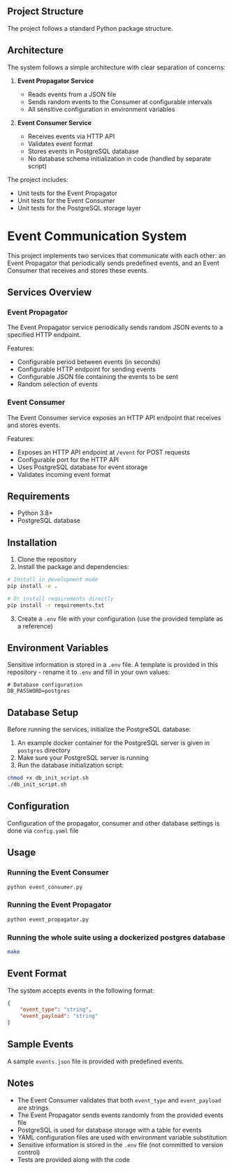 ## Project Structure

The project follows a standard Python package structure.

## Architecture

The system follows a simple architecture with clear separation of concerns:

1. **Event Propagator Service**
   - Reads events from a JSON file
   - Sends random events to the Consumer at configurable intervals
   - All sensitive configuration in environment variables

2. **Event Consumer Service**
   - Receives events via HTTP API
   - Validates event format
   - Stores events in PostgreSQL database
   - No database schema initialization in code (handled by separate script)


The project includes:
- Unit tests for the Event Propagator
- Unit tests for the Event Consumer
- Unit tests for the PostgreSQL storage layer

# Event Communication System

This project implements two services that communicate with each other: an Event Propagator that periodically sends predefined events, and an Event Consumer that receives and stores these events.

## Services Overview

### Event Propagator

The Event Propagator service periodically sends random JSON events to a specified HTTP endpoint.

Features:
- Configurable period between events (in seconds)
- Configurable HTTP endpoint for sending events
- Configurable JSON file containing the events to be sent
- Random selection of events

### Event Consumer

The Event Consumer service exposes an HTTP API endpoint that receives and stores events.

Features:
- Exposes an HTTP API endpoint at `/event` for POST requests
- Configurable port for the HTTP API
- Uses PostgreSQL database for event storage
- Validates incoming event format

## Requirements

- Python 3.8+
- PostgreSQL database

## Installation

1. Clone the repository
2. Install the package and dependencies:

```bash
# Install in development mode
pip install -e .

# Or install requirements directly
pip install -r requirements.txt
```

3. Create a `.env` file with your configuration (use the provided template as a reference)

## Environment Variables

Sensitive information is stored in a `.env` file. A template is provided in this repository - rename it to `.env` and fill in your own values:

```
# Database configuration
DB_PASSWORD=postgres
```

## Database Setup

Before running the services, initialize the PostgreSQL database:

1. An example docker container for the PostgreSQL server is given in `postgres` directory
2. Make sure your PostgreSQL server is running
3. Run the database initialization script:

```bash
chmod +x db_init_script.sh
./db_init_script.sh
```

## Configuration

Configuration of the propagator, consumer and other database settings is done via `config.yaml` file

## Usage

### Running the Event Consumer

```bash
python event_consumer.py
```

### Running the Event Propagator

```bash
python event_propagator.py
```

### Running the whole suite using a dockerized postgres database
```bash
make
```

## Event Format

The system accepts events in the following format:

```json
{
    "event_type": "string",
    "event_payload": "string"
}
```

## Sample Events

A sample `events.json` file is provided with predefined events.

## Notes

- The Event Consumer validates that both `event_type` and `event_payload` are strings
- The Event Propagator sends events randomly from the provided events file
- PostgreSQL is used for database storage with a table for events
- YAML configuration files are used with environment variable substitution
- Sensitive information is stored in the `.env` file (not committed to version control)
- Tests are provided along with the code
